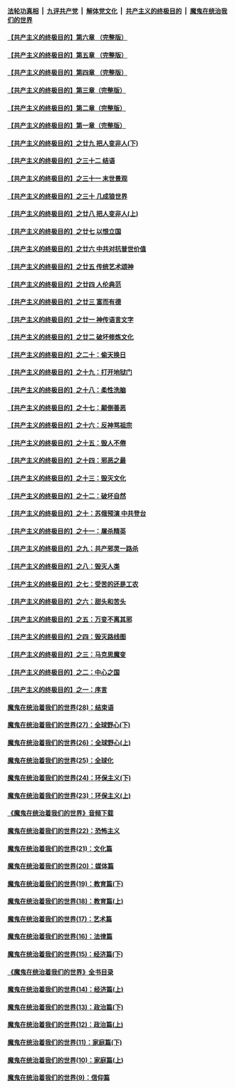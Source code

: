 ####  [法轮功真相](../../../../basic/blob/master/README.md?t=07010231) &nbsp;|&nbsp; [九评共产党](../../../../9ping.md/blob/master/README.md?t=07010231) &nbsp;|&nbsp; [解体党文化](../../../../jtdwh.md/blob/master/README.md?t=07010231)  &nbsp;|&nbsp; [共产主义的终极目的](../../../../gczydzjmd.md/blob/master/README.md?t=07010231) &nbsp;|&nbsp; [魔鬼在统治我们的世界](../../../../mgztzwmdsj.md/blob/master/README.md?t=07010231) 

#### [【共产主义的终极目的】第六章 （完整版）](../pages/nsc422/n11428913.md?t=07010231) 

#### [【共产主义的终极目的】第五章 （完整版）](../pages/nsc422/n11428912.md?t=07010231) 

#### [【共产主义的终极目的】第四章 （完整版）](../pages/nsc422/n11428907.md?t=07010231) 

#### [【共产主义的终极目的】第三章（完整版）](../pages/nsc422/n11428848.md?t=07010231) 

#### [【共产主义的终极目的】第二章（完整版）](../pages/nsc422/n11428831.md?t=07010231) 

#### [【共产主义的终极目的】第一章（完整版）](../pages/nsc422/n11417651.md?t=07010231) 

#### [【共产主义的终极目的】之廿九 把人变非人(下)](../pages/nsc422/n11344140.md?t=07010231) 

#### [【共产主义的终极目的】之三十二 结语](../pages/nsc422/n11360535.md?t=07010231) 

#### [【共产主义的终极目的】之三十一 末世景观](../pages/nsc422/n11351129.md?t=07010231) 

#### [【共产主义的终极目的】之三十 几成狼世界](../pages/nsc422/n11348280.md?t=07010231) 

#### [【共产主义的终极目的】之廿八 把人变非人(上)](../pages/nsc422/n11340492.md?t=07010231) 

#### [【共产主义的终极目的】之廿七 以恨立国](../pages/nsc422/n11336944.md?t=07010231) 

#### [【共产主义的终极目的】之廿六 中共对抗普世价值](../pages/nsc422/n11324785.md?t=07010231) 

#### [【共产主义的终极目的】之廿五 传统艺术颂神](../pages/nsc422/n11296396.md?t=07010231) 

#### [【共产主义的终极目的】之廿四 人伦典范](../pages/nsc422/n11296397.md?t=07010231) 

#### [【共产主义的终极目的】之廿三 富而有德](../pages/nsc422/n11283598.md?t=07010231) 

#### [【共产主义的终极目的】之廿一 神传语言文字](../pages/nsc422/n11263265.md?t=07010231) 

#### [【共产主义的终极目的】之廿二 破坏修炼文化](../pages/nsc422/n11245728.md?t=07010231) 

#### [【共产主义的终极目的】之二十：偷天换日](../pages/nsc422/n11238846.md?t=07010231) 

#### [【共产主义的终极目的】之十九：打开地狱门](../pages/nsc422/n11206376.md?t=07010231) 

#### [【共产主义的终极目的】之十八：柔性洗脑](../pages/nsc422/n11199994.md?t=07010231) 

#### [【共产主义的终极目的】之十七：颠倒善恶](../pages/nsc422/n11179782.md?t=07010231) 

#### [【共产主义的终极目的】之十六：反神骂祖宗](../pages/nsc422/n11166798.md?t=07010231) 

#### [【共产主义的终极目的】之十五：毁人不倦](../pages/nsc422/n11166792.md?t=07010231) 

#### [【共产主义的终极目的】之十四：邪恶之最](../pages/nsc422/n11150249.md?t=07010231) 

#### [【共产主义的终极目的】之十三：毁灭文化](../pages/nsc422/n11135227.md?t=07010231) 

#### [【共产主义的终极目的】之十二：破坏自然](../pages/nsc422/n11135214.md?t=07010231) 

#### [【共产主义的终极目的】之十：苏俄预演 中共登台](../pages/nsc422/n11118424.md?t=07010231) 

#### [【共产主义的终极目的】之十一：屠杀精英](../pages/nsc422/n11118442.md?t=07010231) 

#### [【共产主义的终极目的】之九：共产邪灵一路杀](../pages/nsc422/n11114139.md?t=07010231) 

#### [【共产主义的终极目的】之八：毁灭人类](../pages/nsc422/n11108503.md?t=07010231) 

#### [【共产主义的终极目的】之七：受苦的还是工农](../pages/nsc422/n11101809.md?t=07010231) 

#### [【共产主义的终极目的】之六：甜头和苦头](../pages/nsc422/n11096971.md?t=07010231) 

#### [【共产主义的终极目的】之五：万变不离其邪](../pages/nsc422/n11091285.md?t=07010231) 

#### [【共产主义的终极目的】之四：毁灭路线图](../pages/nsc422/n11086284.md?t=07010231) 

#### [【共产主义的终极目的】之三：马克思魔变](../pages/nsc422/n11061941.md?t=07010231) 

#### [【共产主义的终极目的】之二：中心之国](../pages/nsc422/n11047728.md?t=07010231) 

#### [【共产主义的终极目的】之一：序言](../pages/nsc422/n11086077.md?t=07010231) 

#### [魔鬼在统治着我们的世界(28)：结束语](../pages/nsc422/n10936246.md?t=07010231) 

#### [魔鬼在统治着我们的世界(27)：全球野心(下)](../pages/nsc422/n10928319.md?t=07010231) 

#### [魔鬼在统治着我们的世界(26)：全球野心(上)](../pages/nsc422/n10900318.md?t=07010231) 

#### [魔鬼在统治着我们的世界(25)：全球化](../pages/nsc422/n10788205.md?t=07010231) 

#### [魔鬼在统治着我们的世界(24)：环保主义(下)](../pages/nsc422/n10695307.md?t=07010231) 

#### [魔鬼在统治着我们的世界(23)：环保主义(上)](../pages/nsc422/n10688613.md?t=07010231) 

#### [《魔鬼在统治着我们的世界》音频下载](../pages/nsc422/n10635553.md?t=07010231) 

#### [魔鬼在统治着我们的世界(22)：恐怖主义](../pages/nsc422/n10614727.md?t=07010231) 

#### [魔鬼在统治着我们的世界(21)：文化篇](../pages/nsc422/n10597706.md?t=07010231) 

#### [魔鬼在统治着我们的世界(20)：媒体篇](../pages/nsc422/n10586579.md?t=07010231) 

#### [魔鬼在统治着我们的世界(19)：教育篇(下)](../pages/nsc422/n10564808.md?t=07010231) 

#### [魔鬼在统治着我们的世界(18)：教育篇(上)](../pages/nsc422/n10526970.md?t=07010231) 

#### [魔鬼在统治着我们的世界(17)：艺术篇](../pages/nsc422/n10499093.md?t=07010231) 

#### [魔鬼在统治着我们的世界(16)：法律篇](../pages/nsc422/n10485969.md?t=07010231) 

#### [魔鬼在统治着我们的世界(15)：经济篇(下)](../pages/nsc422/n10469975.md?t=07010231) 

#### [《魔鬼在统治着我们的世界》全书目录](../pages/nsc422/n10464261.md?t=07010231) 

#### [魔鬼在统治着我们的世界(14)：经济篇(上)](../pages/nsc422/n10457370.md?t=07010231) 

#### [魔鬼在统治着我们的世界(13)：政治篇(下)](../pages/nsc422/n10448270.md?t=07010231) 

#### [魔鬼在统治着我们的世界(12)：政治篇(上)](../pages/nsc422/n10444576.md?t=07010231) 

#### [魔鬼在统治着我们的世界(11)：家庭篇(下)](../pages/nsc422/n10440961.md?t=07010231) 

#### [魔鬼在统治着我们的世界(10)：家庭篇(上)](../pages/nsc422/n10435448.md?t=07010231) 

#### [魔鬼在统治着我们的世界(9)：信仰篇](../pages/nsc422/n10432159.md?t=07010231) 

